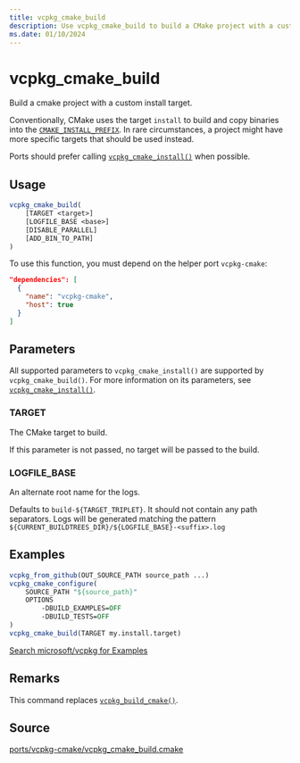```yaml
---
title: vcpkg_cmake_build
description: Use vcpkg_cmake_build to build a CMake project with a custom install target.
ms.date: 01/10/2024
---
```

# vcpkg_cmake_build

Build a cmake project with a custom install target.

Conventionally, CMake uses the target `install` to build and copy binaries into the [`CMAKE_INSTALL_PREFIX`](https://cmake.org/cmake/help/latest/variable/CMAKE_INSTALL_PREFIX.html). In rare circumstances, a project might have more specific targets that should be used instead.

Ports should prefer calling [`vcpkg_cmake_install()`](vcpkg_cmake_install.md) when possible.

## Usage

```cmake
vcpkg_cmake_build(
    [TARGET <target>]
    [LOGFILE_BASE <base>]
    [DISABLE_PARALLEL]
    [ADD_BIN_TO_PATH]
)
```

To use this function, you must depend on the helper port `vcpkg-cmake`:

```json
"dependencies": [
  {
    "name": "vcpkg-cmake",
    "host": true
  }
]
```

## Parameters

All supported parameters to `vcpkg_cmake_install()` are supported by `vcpkg_cmake_build()`. For more information on its parameters, see [`vcpkg_cmake_install()`](vcpkg_cmake_install.md#parameters).

### TARGET

The CMake target to build.

If this parameter is not passed, no target will be passed to the build.

### LOGFILE_BASE

An alternate root name for the logs.

Defaults to `build-${TARGET_TRIPLET}`. It should not contain any path separators. Logs will be generated matching the pattern `${CURRENT_BUILDTREES_DIR}/${LOGFILE_BASE}-<suffix>.log`

## Examples

```cmake
vcpkg_from_github(OUT_SOURCE_PATH source_path ...)
vcpkg_cmake_configure(
    SOURCE_PATH "${source_path}"
    OPTIONS
        -DBUILD_EXAMPLES=OFF
        -DBUILD_TESTS=OFF
)
vcpkg_cmake_build(TARGET my.install.target)
```

[Search microsoft/vcpkg for Examples](https://github.com/microsoft/vcpkg/search?q=vcpkg_cmake_build+path%3A%2Fports)

## Remarks

This command replaces [`vcpkg_build_cmake()`](vcpkg_build_cmake.md).

## Source

[ports/vcpkg-cmake/vcpkg\_cmake\_build.cmake](https://github.com/Microsoft/vcpkg/blob/master/ports/vcpkg-cmake/vcpkg_cmake_build.cmake)
